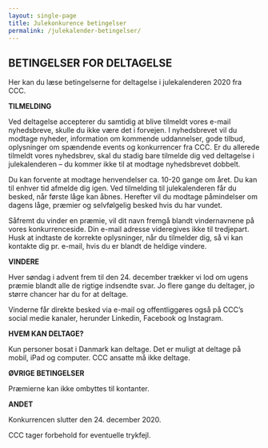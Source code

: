 ```yaml
---
layout: single-page
title: Julekonkurence betingelser
permalink: /julekalender-betingelser/
---
```

## BETINGELSER FOR DELTAGELSE

Her kan du læse betingelserne for deltagelse i julekalenderen 2020 fra CCC.

**TILMELDING**

Ved deltagelse accepterer du samtidig at blive tilmeldt vores e-mail nyhedsbreve, skulle du ikke være det i forvejen. I nyhedsbrevet vil du modtage nyheder, information om kommende uddannelser, gode tilbud, oplysninger om spændende events og konkurrencer fra CCC. Er du allerede tilmeldt vores nyhedsbrev, skal du stadig bare tilmelde dig ved deltagelse i julekalenderen – du kommer ikke til at modtage nyhedsbrevet dobbelt.

Du kan forvente at modtage henvendelser ca. 10-20 gange om året. Du kan til enhver tid afmelde dig igen. Ved tilmelding til julekalenderen får du besked, når første låge kan åbnes. Herefter vil du modtage påmindelser om dagens låge, præmier og selvfølgelig besked hvis du har vundet.

Såfremt du vinder en præmie, vil dit navn fremgå blandt vindernavnene på vores konkurrenceside. Din e-mail adresse videregives ikke til tredjepart. Husk at indtaste de korrekte oplysninger, når du tilmelder dig, så vi kan kontakte dig pr. e-mail, hvis du er blandt de heldige vindere.

**VINDERE**

Hver søndag i advent frem til den 24. december trækker vi lod om ugens præmie blandt alle de rigtige indsendte svar. Jo flere gange du deltager, jo større chancer har du for at deltage.

Vinderne får direkte besked via e-mail og offentliggøres også på CCC’s social medie kanaler, herunder Linkedin, Facebook og Instagram.

**HVEM KAN DELTAGE?**

Kun personer bosat i Danmark kan deltage. Det er muligt at deltage på mobil, iPad og computer. CCC ansatte må ikke deltage.

**ØVRIGE BETINGELSER**

Præmierne kan ikke ombyttes til kontanter.

**ANDET**

Konkurrencen slutter den 24. december 2020.

CCC tager forbehold for eventuelle trykfejl.